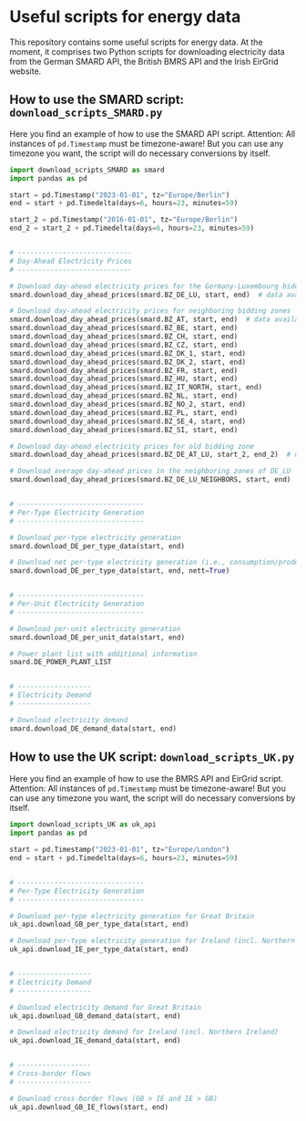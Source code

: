 # Useful scripts for energy data
This repository contains some useful scripts for energy data. At the moment, it comprises two Python scripts for downloading electricity data from the German SMARD API, the British BMRS API and the Irish EirGrid website.

## How to use the SMARD script: `download_scripts_SMARD.py`
Here you find an example of how to use the SMARD API script. Attention: All instances of `pd.Timestamp` must be timezone-aware! But you can use any timezone you want, the script will do necessary conversions by itself.

```python
import download_scripts_SMARD as smard
import pandas as pd

start = pd.Timestamp("2023-01-01", tz="Europe/Berlin")
end = start + pd.Timedelta(days=6, hours=23, minutes=59)

start_2 = pd.Timestamp("2016-01-01", tz="Europe/Berlin")
end_2 = start_2 + pd.Timedelta(days=6, hours=23, minutes=59)


# ----------------------------
# Day-Ahead Electricity Prices
# ----------------------------

# Download day-ahead electricity prices for the Germany-Luxembourg bidding zone
smard.download_day_ahead_prices(smard.BZ_DE_LU, start, end)  # data available as of 2018-10-01

# Download day-ahead electricity prices for neighboring bidding zones
smard.download_day_ahead_prices(smard.BZ_AT, start, end)  # data available as of 2018-10-01
smard.download_day_ahead_prices(smard.BZ_BE, start, end)
smard.download_day_ahead_prices(smard.BZ_CH, start, end)
smard.download_day_ahead_prices(smard.BZ_CZ, start, end)
smard.download_day_ahead_prices(smard.BZ_DK_1, start, end)
smard.download_day_ahead_prices(smard.BZ_DK_2, start, end)
smard.download_day_ahead_prices(smard.BZ_FR, start, end)
smard.download_day_ahead_prices(smard.BZ_HU, start, end)
smard.download_day_ahead_prices(smard.BZ_IT_NORTH, start, end)
smard.download_day_ahead_prices(smard.BZ_NL, start, end)
smard.download_day_ahead_prices(smard.BZ_NO_2, start, end)
smard.download_day_ahead_prices(smard.BZ_PL, start, end)
smard.download_day_ahead_prices(smard.BZ_SE_4, start, end)
smard.download_day_ahead_prices(smard.BZ_SI, start, end)

# Download day-ahead electricity prices for old bidding zone
smard.download_day_ahead_prices(smard.BZ_DE_AT_LU, start_2, end_2)  # data available from 2015-01-05 to 2018-09-30

# Download average day-ahead prices in the neighboring zones of DE_LU
smard.download_day_ahead_prices(smard.BZ_DE_LU_NEIGHBORS, start, end)  # data available as of 2019-11-20


# -------------------------------
# Per-Type Electricity Generation
# -------------------------------

# Download per-type electricity generation
smard.download_DE_per_type_data(start, end)

# Download net per-type electricity generation (i.e., consumption/production of storage types is aggregated into a single series)
smard.download_DE_per_type_data(start, end, nett=True)


# -------------------------------
# Per-Unit Electricity Generation
# -------------------------------

# Download per-unit electricity generation
smard.download_DE_per_unit_data(start, end)

# Power plant list with additional information
smard.DE_POWER_PLANT_LIST


# ------------------
# Electricity Demand
# ------------------

# Download electricity demand
smard.download_DE_demand_data(start, end)
```

## How to use the UK script: `download_scripts_UK.py`
Here you find an example of how to use the BMRS API and EirGrid script. Attention: All instances of `pd.Timestamp` must be timezone-aware! But you can use any timezone you want, the script will do necessary conversions by itself.

```python
import download_scripts_UK as uk_api
import pandas as pd

start = pd.Timestamp("2023-01-01", tz="Europe/London")
end = start + pd.Timedelta(days=6, hours=23, minutes=59)


# -------------------------------
# Per-Type Electricity Generation
# -------------------------------

# Download per-type electricity generation for Great Britain
uk_api.download_GB_per_type_data(start, end)

# Download per-type electricity generation for Ireland (incl. Northern Ireland)
uk_api.download_IE_per_type_data(start, end)


# ------------------
# Electricity Demand
# ------------------

# Download electricity demand for Great Britain
uk_api.download_GB_demand_data(start, end)

# Download electricity demand for Ireland (incl. Northern Ireland)
uk_api.download_IE_demand_data(start, end)


# ------------------
# Cross-border flows
# ------------------

# Download cross-border flows (GB > IE and IE > GB)
uk_api.download_GB_IE_flows(start, end)
```
